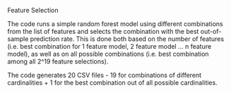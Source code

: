 Feature Selection

The code runs a simple random forest model using different combinations from the list of features and selects the combination with the best out-of-sample prediction rate. This is done both based on the number of features (i.e. best combination for 1 feature model, 2 feature model ... n feature model), as well as on all possible combinations (i.e. best combination among all 2^19 feature selections).

The code generates 20 CSV files - 19 for combinations of different cardinalities + 1 for the best combination out of all possible cardinalities.
